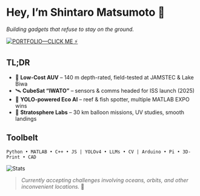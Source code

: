 # Hey, I’m **Shintaro Matsumoto** 👋  
*Building gadgets that refuse to stay on the ground.*

[![PORTFOLIO—CLICK ME ⚡](https://img.shields.io/badge/SEE%20THE%20FULL%20SHOW-🌐%20m‐shintaro.github.io-ff69b4?style=for-the-badge&logo=githubpages)](https://m-shintaro.github.io/)

## TL;DR  
- 🐠 **Low-Cost AUV** – 140 m depth-rated, field-tested at JAMSTEC & Lake Biwa  
- 🛰️ **CubeSat “IWATO”** – sensors & comms headed for ISS launch (2025)  
- 🧠 **YOLO-powered Eco AI** – reef & fish spotter, multiple MATLAB EXPO wins  
- 🎈 **Stratosphere Labs** – 30 km balloon missions, UV studies, smooth landings  

## Toolbelt  
`Python • MATLAB • C++ • JS | YOLOv4 • LLMs • CV | Arduino • Pi • 3D-Print • CAD`

![Stats](https://github-profile-summary-cards.vercel.app/api/cards/profile-details?username=m-shintaro&theme=transparent)

> *Currently accepting challenges involving oceans, orbits, and other inconvenient locations.* 🌊
